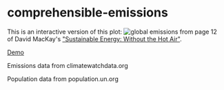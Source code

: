 # comprehensible-emissions

This is an interactive version of this plot:
![global emissions](http://www.inference.org.uk/sustainable/book/tex/ps/individual302/figure10.png) from page 12 of David MacKay's ["Sustainable Energy: Without the Hot Air"](https://withouthotair.com/).

[Demo](https://naughty-payne-5d77a3.netlify.app)

Emissions data from climatewatchdata.org

Population data from population.un.org